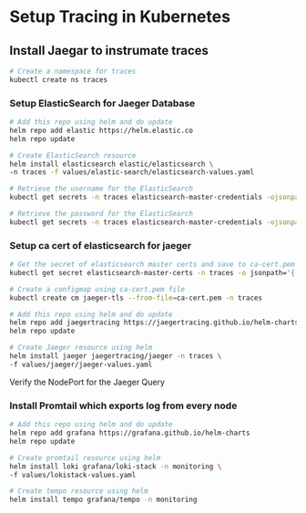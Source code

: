 # Setup Tracing in Kubernetes

## Install Jaegar to instrumate traces

```bash
# Create a namespace for traces
kubectl create ns traces
```

### Setup ElasticSearch for Jaeger Database

```bash
# Add this repo using helm and do update
helm repo add elastic https://helm.elastic.co
helm repo update

# Create ElasticSearch resource
helm install elasticsearch elastic/elasticsearch \
-n traces -f values/elastic-search/elasticsearch-values.yaml

# Retrieve the username for the ElasticSearch
kubectl get secrets -n traces elasticsearch-master-credentials -ojsonpath='{.data.username}' | base64 -d

# Retrieve the password for the ElasticSearch
kubectl get secrets -n traces elasticsearch-master-credentials -ojsonpath='{.data.password}' | base64 -d
```

### Setup ca cert of elasticsearch for jaeger

```bash
# Get the secret of elasticsearch master certs and save to ca-cert.pem file
kubectl get secret elasticsearch-master-certs -n traces -o jsonpath='{.data.ca\.crt}' | base64 --decode > ca-cert.pem

# Create a configmap using ca-cert.pem file
kubectl create cm jaeger-tls --from-file=ca-cert.pem -n traces
```

```bash
# Add this repo using helm and do update
helm repo add jaegertracing https://jaegertracing.github.io/helm-charts
helm repo update

# Create Jaeger resource using helm
helm install jaeger jaegertracing/jaeger -n traces \
-f values/jaeger/jaeger-values.yaml
```

Verify the NodePort for the Jaeger Query

### Install Promtail which exports log from every node

```bash
# Add this repo using helm and do update
helm repo add grafana https://grafana.github.io/helm-charts
helm repo update

# Create promtail resource using helm
helm install loki grafana/loki-stack -n monitoring \
-f values/lokistack-values.yaml

# Create tempo resource using helm
helm install tempo grafana/tempo -n monitoring
```

